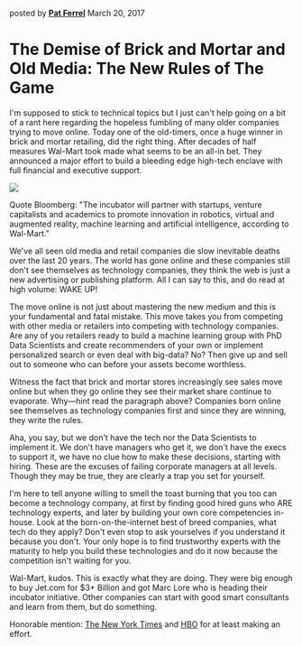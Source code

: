 posted by [**Pat Ferrel**](mailto:pat@actionml.com) March 20, 2017

# The Demise of Brick and Mortar and Old Media: The New Rules of The Game

I'm supposed to stick to technical topics but I just can't help going on a bit of a rant here regarding the hopeless fumbling of many older companies trying to move online. Today one of the old-timers, once a huge winner in brick and mortar retailing, did the right thing. After decades of half measures Wal-Mart took made what seems to be an all-in bet. They announced a major effort to build a bleeding edge high-tech enclave with full financial and executive support.

<a href="https://www.bloomberg.com/news/articles/2017-03-20/wal-mart-unveils-store-no-8-tech-incubator-in-silicon-valley" target="_blank"><image src="/blog/images/wal-mart.jpg"></image></a>

Quote Bloomberg: "The incubator will partner with startups, venture capitalists and academics to promote innovation in robotics, virtual and augmented reality, machine learning and artificial intelligence, according to Wal-Mart."

We've all seen old media and retail companies die slow inevitable deaths over the last 20 years. The world has gone online and these companies still don't see themselves as technology companies, they think the web is just a new advertising or publishing platform. All I can say to this, and do read at high volume: WAKE UP!

The move online is not just about mastering the new medium and this is your fundamental and fatal mistake. This move takes you from competing with other media or retailers into competing with technology companies. Are any of you retailers ready to build a machine learning group with PhD Data Scientists and create recommenders of your own or implement personalized search or even deal with big-data? No? Then give up and sell out to someone who can before your assets become worthless.

Witness the fact that brick and mortar stores increasingly see sales move online but when they go online they see their market share continue to evaporate. Why&mdash;hint read the paragraph above? Companies born online see themselves as technology companies first and since they are winning, they write the rules.

Aha, you say, but we don't have the tech nor the Data Scientists to implement it. We don't have managers who get it, we don't have the execs to support it, we have no clue how to make these decisions, starting with hiring. These are the excuses of failing corporate managers at all levels. Though they may be true, they are clearly a trap you set for yourself.

I'm here to tell anyone willing to smell the toast burning that you too can become a technology company, at first by finding good hired guns who ARE technology experts, and later by building your own core competencies in-house. Look at the born-on-the-internet best of breed companies, what tech do they apply? Don't even stop to ask yourselves if you understand it because you don't. Your only hope is to find trustworthy experts with the maturity to help you build these technologies and do it now because the competition isn't waiting for you.

Wal-Mart, kudos. This is exactly what they are doing. They were big enough to buy Jet.com for $3+ Billion and got Marc Lore who is heading their incubator initiative. Other companies can start with good smart consultants and learn from them, but do something.

Honorable mention: <a href="https://open.blogs.nytimes.com/2015/08/11/building-the-next-new-york-times-recommendation-engine/" target="_blank">The New York Times</a> and <a href="https://www.fastcompany.com/3044284/bring-it-on" target="_blank">HBO</a> for at least making an effort.
